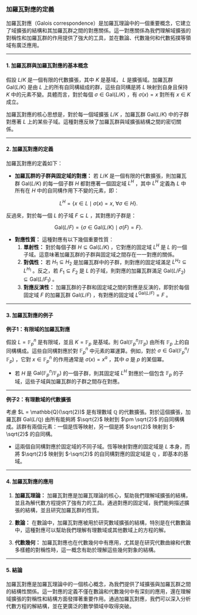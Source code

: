 ### **加羅瓦對應的定義**

加羅瓦對應（Galois correspondence）是加羅瓦理論中的一個重要概念，它建立了域擴張的結構和其加羅瓦群之間的對應關係。這一對應關係為我們理解域擴張的對稱性和加羅瓦群的作用提供了強大的工具，並在數論、代數幾何和代數拓撲等領域有廣泛應用。

---

#### **1. 加羅瓦群與加羅瓦對應的基本概念**

假設  $L/K$  是一個有限的代數擴張，其中  $K$  是基域， $L$  是擴張域。加羅瓦群  $\text{Gal}(L/K)$  是由  $L$  上的所有自同構組成的群，這些自同構是將  $L$  映射到自身且保持  $K$  中的元素不變。具體而言，對於每個  $\sigma \in \text{Gal}(L/K)$ ，有  $\sigma(x) = x$  對所有  $x \in K$  成立。

加羅瓦對應的核心思想是，對於每一個域擴張  $L/K$ ，加羅瓦群  $\text{Gal}(L/K)$  中的子群對應著  $L$  上的某些子域。這種對應反映了加羅瓦群與域擴張結構之間的密切關係。

---

#### **2. 加羅瓦對應的定義**

加羅瓦對應的定義如下：

- **加羅瓦群的子群與固定域的對應：**
  若  $L/K$  是一個有限的代數擴張，則加羅瓦群  $\text{Gal}(L/K)$  的每一個子群  $H$  都對應著一個固定域  $L^H$ ，其中  $L^H$  定義為  $L$  中所有在  $H$  中的自同構作用下不變的元素，即：

```math
  L^H = \{ x \in L \mid \sigma(x) = x, \ \forall \sigma \in H \}.

```
  反過來，對於每一個  $L$  的子域  $F \subseteq L$ ，其對應的子群是：

```math
  \text{Gal}(L/F) = \{ \sigma \in \text{Gal}(L/K) \mid \sigma(F) = F \}.

```

- **對應性質：**
  這種對應有以下幾個重要性質：
  1. **單射性：** 對於每個子群  $H \subseteq \text{Gal}(L/K)$ ，它對應的固定域  $L^H$  是  $L$  的一個子域。這意味著加羅瓦群的子群與固定域之間存在一一對應的關係。
  2. **對偶性：** 若  $H_1 \subseteq H_2$  是加羅瓦群中的子群，則對應的固定域滿足  $L^{H_2} \subseteq L^{H_1}$ 。反之，若  $F_1 \subseteq F_2$  是  $L$  的子域，則對應的加羅瓦群滿足  $\text{Gal}(L/F_2) \subseteq \text{Gal}(L/F_1)$ 。
  3. **對應反演性：** 加羅瓦群的子群和固定域之間的對應是反演的，即對於每個固定域  $F$  的加羅瓦群  $\text{Gal}(L/F)$ ，有對應的固定域  $L^{\text{Gal}(L/F)} = F$ 。

---

#### **3. 加羅瓦對應的例子**

**例子1：有限域的加羅瓦對應**

假設  $L = \mathbb{F}_p^n$  是有限域，並且  $K = \mathbb{F}_p$  是基域。則  $\text{Gal}(\mathbb{F}_p^n/\mathbb{F}_p)$  由所有  $\mathbb{F}_p$  上的自同構構成。這些自同構對應於對  $\mathbb{F}_p^n$  中元素的冪運算。例如，對於  $\sigma \in \text{Gal}(\mathbb{F}_p^n/\mathbb{F}_p)$ ，它對  $x \in \mathbb{F}_p^n$  的作用通常是  $\sigma(x) = x^a$ ，其中  $a$  是  $p$  的某個冪。

- 若  $H$  是  $\text{Gal}(\mathbb{F}_p^n/\mathbb{F}_p)$  的一個子群，則其固定域  $L^H$  對應於一個包含  $\mathbb{F}_p$  的子域，這些子域與加羅瓦群的子群之間存在對應。

---

**例子2：有理數域的代數擴張**

考慮  $L = \mathbb{Q}(\sqrt{2})$  是有理數域  $\mathbb{Q}$  的代數擴張。對於這個擴張，加羅瓦群  $\text{Gal}(L/\mathbb{Q})$  由所有能夠將  $\sqrt{2}$  映射到  $\pm \sqrt{2}$  的自同構構成。該群有兩個元素：一個是恆等映射，另一個是將  $\sqrt{2}$  映射到  $-\sqrt{2}$  的自同構。

- 這兩個自同構對應於固定域的不同子域。恆等映射對應的固定域是  $L$  本身，而將  $\sqrt{2}$  映射到  $-\sqrt{2}$  的自同構對應的固定域是  $\mathbb{Q}$ ，即基本的基域。

---

#### **4. 加羅瓦對應的應用**

1. **加羅瓦理論：** 加羅瓦對應是加羅瓦理論的核心，幫助我們理解域擴張的結構，並且為解代數方程提供了強有力的工具。通過對應的固定域，我們能夠描述擴張的結構，並且研究加羅瓦群的性質。

2. **數論：** 在數論中，加羅瓦對應被用於研究數域擴張的結構，特別是在代數數論中，這種對應可以幫助我們理解有理數域或其他數域上的方程的解。

3. **代數幾何：** 加羅瓦對應也在代數幾何中有應用，尤其是在研究代數曲線和代數多樣體的對稱性時，這一概念有助於理解這些幾何對象的結構。

---

#### **5. 結論**

加羅瓦對應是加羅瓦理論中的一個核心概念，為我們提供了域擴張與加羅瓦群之間的結構性關係。這一對應的定義不僅在數論和代數幾何中有深刻的應用，還在理解域擴張的對稱性和結構方面發揮著重要作用。通過加羅瓦對應，我們可以深入分析代數方程的解結構，並在更廣泛的數學領域中取得突破。